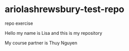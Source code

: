# ariolashrewsbury-test-repo

repo exercise

Hello my name is Lisa and this is my repository

My course partner is Thuy Nguyen
